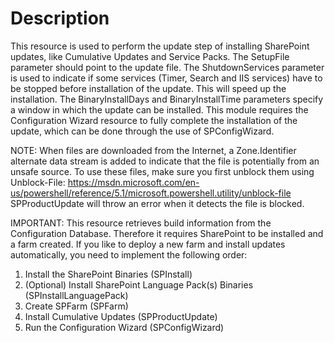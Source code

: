 # Description

This resource is used to perform the update step of installing SharePoint
updates, like Cumulative Updates and Service Packs. The SetupFile parameter
should point to the update file. The ShutdownServices parameter is used to
indicate if some services (Timer, Search and IIS services) have to be stopped
before installation of the update. This will speed up the installation. The
BinaryInstallDays and BinaryInstallTime parameters specify a window in which
the update can be installed. This module requires the Configuration Wizard
resource to fully complete the installation of the update, which can be done
through the use of SPConfigWizard.

NOTE:
When files are downloaded from the Internet, a Zone.Identifier alternate data
stream is added to indicate that the file is potentially from an unsafe source.
To use these files, make sure you first unblock them using Unblock-File:
https://msdn.microsoft.com/en-us/powershell/reference/5.1/microsoft.powershell.utility/unblock-file  
SPProductUpdate will throw an error when it detects the file is blocked.

IMPORTANT:
This resource retrieves build information from the Configuration Database.
Therefore it requires SharePoint to be installed and a farm created. If you
like to deploy a new farm and install updates automatically, you need to
implement the following order:

1. Install the SharePoint Binaries (SPInstall)
2. (Optional) Install SharePoint Language Pack(s) Binaries
   (SPInstallLanguagePack)
3. Create SPFarm (SPFarm)
4. Install Cumulative Updates (SPProductUpdate)
5. Run the Configuration Wizard (SPConfigWizard)

